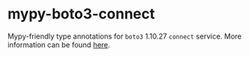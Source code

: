 # mypy-boto3-connect

Mypy-friendly type annotations for `boto3` 1.10.27 `connect` service.
More information can be found [here](https://github.com/vemel/mypy_boto3).
